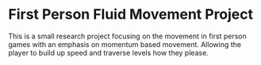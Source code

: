 # First Person Fluid Movement Project

This is a small research project focusing on the movement in first person games with an emphasis on momentum based movement. Allowing the player to build up speed and traverse levels how they please.
